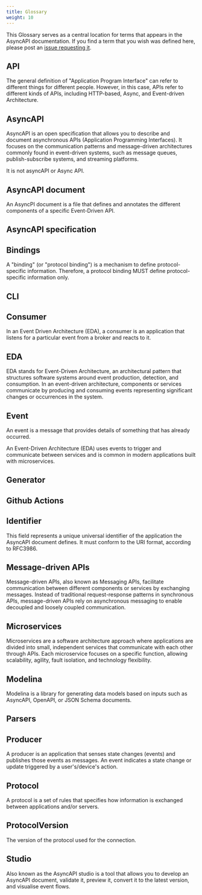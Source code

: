 ```yaml
---
title: Glossary
weight: 10
---
```



This Glossary serves as a central location for terms that appears in the AsyncAPI documentation. If you find a term that you wish was defined here, please post an [issue requesting it](https://github.com/asyncapi/website/issues).


## API
The general definition of "Application Program Interface" can refer to different things for different people. However, in this case, APIs refer to different kinds of APIs, including HTTP-based, Async, and Event-driven Architecture.


## AsyncAPI
AsyncAPI is an open specification that allows you to describe and document asynchronous APIs (Application Programming Interfaces). It focuses on the communication patterns and message-driven architectures commonly found in event-driven systems, such as message queues, publish-subscribe systems, and streaming platforms.

<Remember>
It is not asyncAPI or Async API.
</Remember>

## AsyncAPI document
An AsyncPI document is a file that defines and annotates the different components of a specific Event-Driven API.

## AsyncAPI specification


## Bindings
A "binding" (or "protocol binding") is a mechanism to define protocol-specific information. Therefore, a protocol binding MUST define protocol-specific information only.

## CLI 


## Consumer
In an Event Driven Architecture (EDA), a consumer is an application that listens for a particular event from a broker and reacts to it.


## EDA
EDA stands for Event-Driven Architecture, an architectural pattern that structures software systems around event production, detection, and consumption. In an event-driven architecture, components or services communicate by producing and consuming events representing significant changes or occurrences in the system.


## Event
An event is a message that provides details of something that has already occurred.

An Event-Driven Architecture (EDA) uses events to trigger and communicate between services and is common in modern applications built with microservices.


## Generator

## Github Actions

## Identifier
This field represents a unique universal identifier of the application the AsyncAPI document defines. It must conform to the URI format, according to RFC3986.


## Message-driven APIs
Message-driven APIs, also known as Messaging APIs, facilitate communication between different components or services by exchanging messages. Instead of traditional request-response patterns in synchronous APIs, message-driven APIs rely on asynchronous messaging to enable decoupled and loosely coupled communication.


## Microservices
Microservices are a software architecture approach where applications are divided into small, independent services that communicate with each other through APIs. Each microservice focuses on a specific function, allowing scalability, agility, fault isolation, and technology flexibility.


## Modelina
Modelina is a library for generating data models based on inputs such as AsyncAPI, OpenAPI, or JSON Schema documents.


## Parsers 


## Producer
A producer is an application that senses state changes (events) and publishes those events as messages. An event indicates a state change or update triggered by a user's/device's action.


## Protocol
A protocol is a set of rules that specifies how information is exchanged between applications and/or servers.


## ProtocolVersion
The version of the protocol used for the connection.


## Studio
Also known as the AsyncAPI studio is a tool that allows you to develop an AsyncAPI document, validate it, preview it, convert it to the latest version, and visualise event flows.
